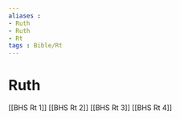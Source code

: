 ```yaml
---
aliases : 
- Ruth
- Ruth
- Rt
tags : Bible/Rt
---
```


# Ruth

[[BHS Rt 1]]
[[BHS Rt 2]]
[[BHS Rt 3]]
[[BHS Rt 4]]
